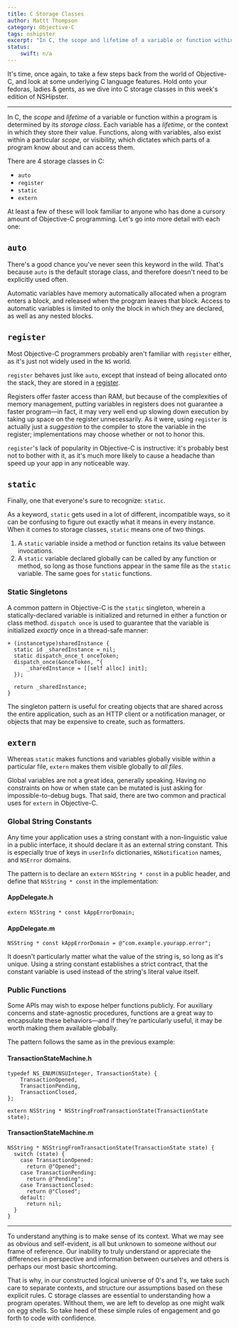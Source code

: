 ```yaml
---
title: C Storage Classes
author: Mattt Thompson
category: Objective-C
tags: nshipster
excerpt: "In C, the scope and lifetime of a variable or function within a program is determined by its storage class. Understanding these storage classes allows us to decipher common incantations found throughout Objective-C"
status:
    swift: n/a
---
```


It's time, once again, to take a few steps back from the world of Objective-C, and look at some underlying C language features. Hold onto your fedoras, ladies & gents, as we dive into C storage classes in this week's edition of NSHipster.

---

In C, the _scope_ and _lifetime_ of a variable or function within a program is determined by its _storage class_. Each variable has a _lifetime_, or the context in which they store their value. Functions, along with variables, also exist within a particular _scope_, or visibility, which dictates which parts of a program know about and can access them.

There are 4 storage classes in C:

- `auto`
- `register`
- `static`
- `extern`

At least a few of these will look familiar to anyone who has done a cursory amount of Objective-C programming. Let's go into more detail with each one:

## `auto`

There's a good chance you've never seen this keyword in the wild. That's because `auto` is the default storage class, and therefore doesn't need to be explicitly used often.

Automatic variables have memory automatically allocated when a program enters a block, and released when the program leaves that block. Access to automatic variables is limited to only the block in which they are declared, as well as any nested blocks.

## `register`

Most Objective-C programmers probably aren't familiar with `register` either, as it's just not widely used in the `NS` world.

`register` behaves just like `auto`, except that instead of being allocated onto the stack, they are stored in a [register](http://en.wikipedia.org/wiki/Processor_register).

Registers offer faster access than RAM, but because of the complexities of memory management, putting variables in registers does not guarantee a faster program—in fact, it may very well end up slowing down execution by taking up space on the register unnecessarily. As it were, using `register` is actually just a _suggestion_ to the compiler to store the variable in the register; implementations may choose whether or not to honor this.

`register`'s lack of popularity in Objective-C is instructive: it's probably best not to bother with it, as it's much more likely to cause a headache than speed up your app in any noticeable way.

## `static`

Finally, one that everyone's sure to recognize: `static`.

As a keyword, `static` gets used in a lot of different, incompatible ways, so it can be confusing to figure out exactly what it means in every instance. When it comes to storage classes, `static` means one of two things.

1. A `static` variable inside a method or function retains its value between invocations.
2. A `static` variable declared globally can be called by any function or method, so long as those functions appear in the same file as the `static` variable. The same goes for `static` functions.

### Static Singletons

A common pattern in Objective-C is the `static` singleton, wherein a statically-declared variable is initialized and returned in either a function or class method. `dispatch once` is used to guarantee that the variable is initialized _exactly_ once in a thread-safe manner:

~~~{objective-c}
+ (instancetype)sharedInstance {
  static id _sharedInstance = nil;
  static dispatch_once_t onceToken;
  dispatch_once(&onceToken, ^{
      _sharedInstance = [[self alloc] init];
  });

  return _sharedInstance;
}
~~~

The singleton pattern is useful for creating objects that are shared across the entire application, such as an HTTP client or a notification manager, or objects that may be expensive to create, such as formatters.

## `extern`

Whereas `static` makes functions and variables globally visible within a particular file, `extern` makes them visible globally to _all files_.

Global variables are not a great idea, generally speaking. Having no constraints on how or when state can be mutated is just asking for impossible-to-debug bugs. That said, there are two common and practical uses for `extern` in Objective-C.

### Global String Constants

Any time your application uses a string constant with a non-linguistic value in a public interface, it should declare it as an external string constant. This is especially true of keys in `userInfo` dictionaries, `NSNotification` names, and `NSError` domains.

The pattern is to declare an `extern` `NSString * const` in a public header, and define that `NSString * const` in the implementation:

#### AppDelegate.h

~~~{objective-c}
extern NSString * const kAppErrorDomain;
~~~

#### AppDelegate.m

~~~{objective-c}
NSString * const kAppErrorDomain = @"com.example.yourapp.error";
~~~

It doesn't particularly matter what the value of the string is, so long as it's unique. Using a string constant establishes a strict contract, that the constant variable is used instead of the string's literal value itself.

### Public Functions

Some APIs may wish to expose helper functions publicly. For auxiliary concerns and state-agnostic procedures, functions are a great way to encapsulate these behaviors—and if they're particularly useful, it may be worth making them available globally.

The pattern follows the same as in the previous example:

#### TransactionStateMachine.h

~~~{objective-c}
typedef NS_ENUM(NSUInteger, TransactionState) {
    TransactionOpened,
    TransactionPending,
    TransactionClosed,
};

extern NSString * NSStringFromTransactionState(TransactionState state);
~~~

#### TransactionStateMachine.m

~~~{objective-c}
NSString * NSStringFromTransactionState(TransactionState state) {
  switch (state) {
    case TransactionOpened:
      return @"Opened";
    case TransactionPending:
      return @"Pending";
    case TransactionClosed:
      return @"Closed";
    default:
      return nil;
  }
}
~~~

---

To understand anything is to make sense of its context. What we may see as obvious and self-evident, is all but unknown to someone without our frame of reference. Our inability to truly understand or appreciate the differences in perspective and information between ourselves and others is perhaps our most basic shortcoming.

That is why, in our constructed logical universe of 0's and 1's, we take such care to separate contexts, and structure our assumptions based on these explicit rules. C storage classes are essential to understanding how a program operates. Without them, we are left to develop as one might walk on egg shells. So take heed of these simple rules of engagement and go forth to code with confidence.

